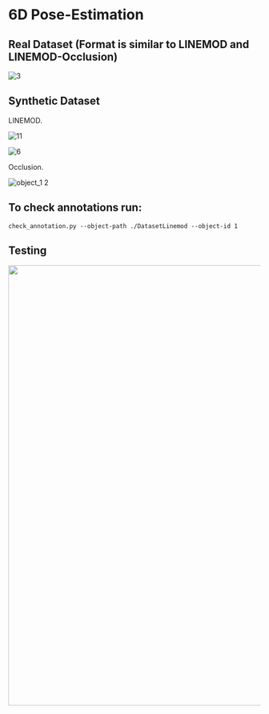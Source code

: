 # 6D Pose-Estimation

## Real Dataset (Format is similar to LINEMOD and LINEMOD-Occlusion)

![3](https://user-images.githubusercontent.com/61361845/177278919-cd53068f-c53e-4c33-9107-ce7544804f0c.png)


## Synthetic Dataset

LINEMOD.

![11](https://user-images.githubusercontent.com/61361845/189476136-770da231-ec17-49a6-ba77-f81a34af5af4.png)

![6](https://user-images.githubusercontent.com/61361845/189476144-ae55423b-4ac0-4f7d-842f-5b2fa0bcb3e2.png)


Occlusion.

![object_1 2](https://user-images.githubusercontent.com/61361845/177279694-2eb99287-a92f-4833-9b8e-1e70bc0fa802.png)


## To check annotations run:

```
check_annotation.py --object-path ./DatasetLinemod --object-id 1
```

## Testing


<img src="https://github.com/user-attachments/assets/5c88610f-cd07-4d02-a0f9-2a8b80d6f3c9" width="880" height="auto" />


